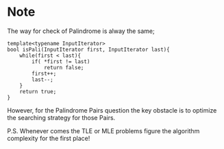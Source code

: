 # Note

The way for check of Palindrome is alway the same;

```
template<typename InputIterator>
bool isPali(InputIterator first, InputIterator last){
    while(first < last){
        if( *first != last)
            return false;
        first++;
        last--;
    }    
    return true;
}
```

However, for the Palindrome Pairs question the key obstacle is to optimize
the searching strategy for those Pairs.

P.S. Whenever comes the TLE or MLE problems figure the algorithm complexity for the first place!
